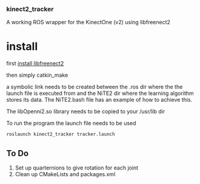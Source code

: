 ### kinect2_tracker
A working ROS wrapper for the KinectOne (v2) using libfreenect2

# install 
first [install libfreenect2](https://github.com/OpenKinect/libfreenect2/)

then simply catkin_make 

a symbolic link needs to be created between the .ros dir where the the launch file is executed from and the NiTE2 dir where the learning algorithm stores its data.
The NiTE2.bash file has an example of how to achieve this.

The libOpenni2.so library needs to be copied to your /usr/lib dir

To run the program the launch file needs to be used

```bash
roslaunch kinect2_tracker tracker.launch
```

## To Do
1. Set up quarternions to give rotation for each joint
2. Clean up CMakeLists and packages.xml
